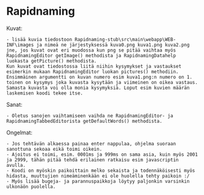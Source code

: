 # Rapidnaming

Kuvat:

    - lisää kuvia tiedostoon Rapidnaming-stub\src\main\webapp\WEB-INF\images ja nimeä ne järjestyksessä kuva0.png kuva1.png kuva2.png jne, jos kuvat ovat eri muodossa kun png se pitää vaihtaa myös RapidnamingEditor getImage() methodista ja RapidnamingDatahelp luokasta getPicture() methodista.
    Kun kuvat ovat tiedostossa liitä niihin kysymykset ja vastaukset esimerkin mukaan RapidnamingEditor luokan pictures() methodiin. Ensimmäinen argumentti on kuvan numero esim kuva1.png:n numero on 1. toinen on kysymys joka kuvasta kysytään ja viimeinen on oikea vastaus. Samasta kuvasta voi olla monia kysymyksiä. Loput esim kuvien määrän laskemisen koodi tekee itse.

Sanat:

    - Oletus sanojen vaihtamiseen vaihda ne RapidnamingEditor- ja RapidnamingTabbedEditorista getDefaultWords() methodista.
    
Ongelmat:

    - Jos tehtävän alkaessa painaa enter nappulaa, ohjelma suoraan sanottuna sekoaa eikä toimi oikein.
    - Ajoitus ei toimi, esim. 0001ms ja 999ms on sama asia, kuin myös 2001 ja 2999, tähän pitää tehdä erilainen ratkaisu esim javascriptin avulla.
    - Koodi on myöskin paikoittain melko sekaista ja todennäköisesti myös hidasta, muuttujien nimeäminenkään ei ole huolella tehty paikoin :/
    - Myös lisää bugeja- ja parannuspaikkoja löytyy paljonkin varsinkin ulkonäön puolella.

